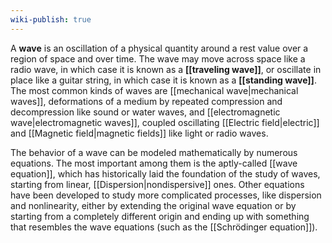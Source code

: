 ```yaml
---
wiki-publish: true
---
```

A **wave** is an oscillation of a physical quantity around a rest value over a region of space and over time. The wave may move across space like a radio wave, in which case it is known as a **[[traveling wave]]**, or oscillate in place like a guitar string, in which case it is known as a **[[standing wave]]**. The most common kinds of waves are [[mechanical wave|mechanical waves]], deformations of a medium by repeated compression and decompression like sound or water waves, and [[electromagnetic wave|electromagnetic waves]], coupled oscillating [[Electric field|electric]] and [[Magnetic field|magnetic fields]] like light or radio waves.

The behavior of a wave can be modeled mathematically by numerous equations. The most important among them is the aptly-called [[wave equation]], which has historically laid the foundation of the study of waves, starting from linear, [[Dispersion|nondispersive]] ones. Other equations have been developed to study more complicated processes, like dispersion and nonlinearity, either by extending the original wave equation or by starting from a completely different origin and ending up with something that resembles the wave equations (such as the [[Schrödinger equation]]).
